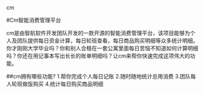 cm

#Cm智能消费管理平台

cm是由智航软件开发团队开发的一款开源的智能消费管理平台，该项目能够为个人及团队提供每日资金计算，每日轮班查看，每日商品购买明细等众多统计明细。你才刚刚大学毕业吗？你和别人合租在一套公寓里面每日苦恼不知道如何计算明细吗？你还在用记事本写出长长的账单明细吗？让cm来帮你快速完成这项伟大的功能。

##cm拥有哪些功能?
1.帮你完成个人每日记账
2.随时随地统计总用消费
3.团队每人轮班做饭购买
4.统计每日购买商品明细
